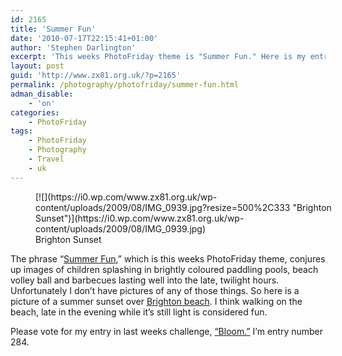 ```yaml
---
id: 2165
title: 'Summer Fun'
date: '2010-07-17T22:15:41+01:00'
author: 'Stephen Darlington'
excerpt: 'This weeks PhotoFriday theme is "Summer Fun." Here is my entry.'
layout: post
guid: 'http://www.zx81.org.uk/?p=2165'
permalink: /photography/photofriday/summer-fun.html
adman_disable:
    - 'on'
categories:
    - PhotoFriday
tags:
    - PhotoFriday
    - Photography
    - Travel
    - uk
---
```


<figure aria-describedby="caption-attachment-1646" class="wp-caption aligncenter" id="attachment_1646" style="width: 500px">[![](https://i0.wp.com/www.zx81.org.uk/wp-content/uploads/2009/08/IMG_0939.jpg?resize=500%2C333 "Brighton Sunset")](https://i0.wp.com/www.zx81.org.uk/wp-content/uploads/2009/08/IMG_0939.jpg)<figcaption class="wp-caption-text" id="caption-attachment-1646">Brighton Sunset</figcaption></figure>

The phrase “[Summer Fun](http://www.photofriday.com/archives/challenge/000997.php),” which is this weeks PhotoFriday theme, conjures up images of children splashing in brightly coloured paddling pools, beach volley ball and barbecues lasting well into the late, twilight hours. Unfortunately I don’t have pictures of any of those things. So here is a picture of a summer sunset over [Brighton beach](http://www.zx81.org.uk/photography/brighton-sunset.html). I think walking on the beach, late in the evening while it’s still light is considered fun.

Please vote for my entry in last weeks challenge, [“Bloom.”](http://www.photofriday.com/linkviewer.php?id=995) I’m entry number 284.